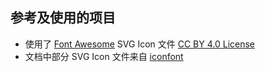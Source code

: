 ## 参考及使用的项目

* 使用了 [Font Awesome](https://fontawesome.com/) SVG Icon 文件 [CC BY 4.0 License](https://creativecommons.org/licenses/by/4.0/)
* 文档中部分 SVG Icon 文件来自 [iconfont](http://www.iconfont.cn/)
